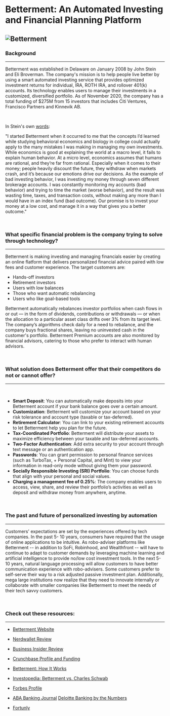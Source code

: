 
# Betterment: An Automated Investing and Financial Planning Platform
![Betterment](https://policygenius-blog.imgix.net/2016/09/betterment-feature-090616.jpg)
---

### Background
--- 
Betterment was established in Delaware on January 2008 by John Stein and Eli Broverman. The company's mission is to help people live better by using a smart automated investing service that provides optimized investment returns for individual, IRA, ROTH IRA, and rollover 401(k) accounts. Its technology enables users to manage their investments in a customized, diversified portfolio. As of November 2020, the company has a total funding of $275M from 15 investors that includes Citi Ventures, Francisco Partners and Kinnevik AB.  

<br>

In Stein's own [words](https://www.betterment.com/resources/the-history-of-betterment/):

"I started Betterment when it occurred to me that the concepts I’d learned while studying behavioral economics and biology in college could actually apply to the many mistakes I was making in managing my own investments. While economics is good at explaining the world at a macro level, it fails to explain human behavior. At a micro level, economics assumes that humans are rational, and they’re far from rational. Especially when it comes to their money; people heavily discount the future, they withdraw when markets crash, and it’s because our emotions drive our decisions.
As the example of bad investing behavior, I was investing my money through seven different brokerage accounts. I was constantly monitoring my accounts (bad behavior) and trying to time the market (worse behavior), and the result was wasting time, taxes, and transaction costs, without making any more than I would have in an index fund (bad outcome). Our promise is to invest your money at a low cost, and manage it in a way that gives you a better outcome."

<br>

### What specific financial problem is the company trying to solve through technology?
--- 
Betterment is making investing and managing financials easier by creating an online flatform that delivers personalized financial advice paired with low fees and customer experience. The target customers are:

+ Hands-off investors
+ Retirement investors
+ Users with low balances
+ Those who want automatic rebalancing
+ Users who like goal-based tools

Betterment automatically rebalances investor portfolios when cash flows in or out — in the form of dividends, contributions or withdrawals — or when the allocation to a particular asset class drifts over 3% from its target level. The company’s algorithms check daily for a need to rebalance, and the company buys fractional shares, leaving no uninvested cash in the customer's portfolio. Betterment Premium accounts are also monitored by financial advisors, catering to those who prefer to interact with human advisors. 

<br>

### What solution does Betterment offer that their competitors do not or cannot offer? 
--- 

<br>

+ **Smart Deposit**: You can automatically make deposits into your Betterment account if your bank balance goes over a certain amount.
+ **Customization**: Betterment will customize your account based on your risk tolerance and account type (taxable or tax-deferred).
+ **Retirement Calculator**: You can link to your existing retirement accounts to let Betterment help you plan for the future.
+ **Tax-Coordinated Portfolio**: Betterment will distribute your assets to maximize efficiency between your taxable and tax-deferred accounts.
+ **Two-Factor Authentication**: Add extra security to your account through text message or an authentication app.
+ **Passwords**: You can grant permission to personal finance services (such as TurboTax, + Personal Capital, and Mint) to view your information in read-only mode without giving them your password.
+ **Socially Responsible Investing (SRI) Portfolio**: You can choose funds that align with your personal and social values.
+ **Charging a management fee of 0.25%**: The company enables users to access, view, share, and review their portfolio’s activities as well as deposit and withdraw money from anywhere, anytime.

<br>

### The past and future of personalized investing by automation 
--- 
Customers' expectations are set by the experiences offered by tech companies. In the past 5- 10 years, consumers have required that the usage of online applications to be intuitive. As robo-adviser platforms like Betterment -- in addition to SoFi, Robinhood, and Wealthfront -- will have to continue to adapt to customer demands by leveraging machine learning and artificial intelligence to provide no/low cost investment tools. In the next 5-10 years, natural language processing will allow customers to have better communication experience with robo-advisers.  Some customers prefer to self-serve their way to a risk adjusted passive investment plan. Additionally, mega large institutions now realize that they need to innovate internally or collaborate with smaller companies like Betterment to meet the needs of their tech savvy customers.

<br>

### Check out these resources:
---
* [Betterment Website](<https://www.betterment.com/>)
* [Nerdwallet Review](<https://www.nerdwallet.com/reviews/investing/advisors/betterment>)
* [Business Insider Review](https://www.businessinsider.com/betterment-review)
* [Crunchbase Profile and Funding](https://www.crunchbase.com/organization/betterment)
* [Betterment: How It Works](https://www.betterment.com/how-it-works/)
* [Investopedia: Betterment vs. Charles Schwab](https://www.investopedia.com/betterment-vs-charles-schwab-intelligent-portfolios-which-is-right-for-you-4693445)
* [Forbes Profile](<https://www.forbes.com/advisor/investing/robo-advisor-betterment-review/>)

* [ABA Banking Journal](<https://bankingjournal.aba.com/2017/09/the-top-fintech-trends-driving-the-next-decade/>)
 [Deloitte Banking by the Numbers](<https://www2.deloitte.com/content/dam/Deloitte/ru/Documents/financial-services/fintech-by-the-numbers.pdf>)
* [Fortunly](<https://fortunly.com/statistics/fintech-statistics/#gref>)
